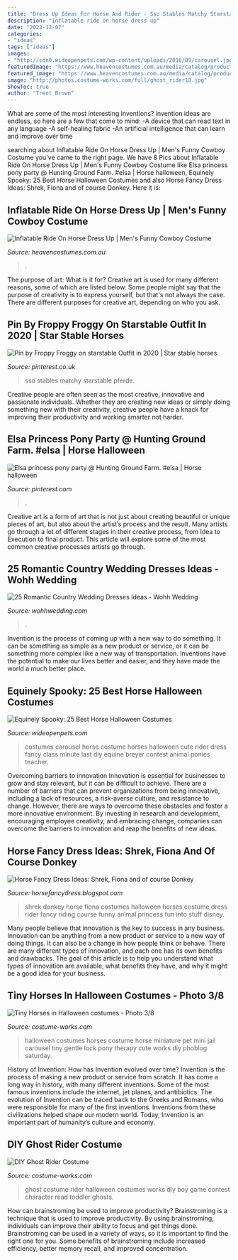 ```yaml
---
title: "Dress Up Ideas For Horse And Rider - Sso Stables Matchy Starstable Pferde"
description: "Inflatable ride on horse dress up"
date: "2022-12-07"
categories:
- "ideas"
tags: ["ideas"]
images:
- "http://cdn0.wideopenpets.com/wp-content/uploads/2016/09/carousel.jpg"
featuredImage: "https://www.heavencostumes.com.au/media/catalog/product/cache/3ca7c4de79fd9294a778cbfdebc9dde4/s/m/smf-34514-ride-em-cowboy-inflatable-ride-on-horse-fancy-dress-costume-side-image.jpg"
featured_image: "https://www.heavencostumes.com.au/media/catalog/product/cache/3ca7c4de79fd9294a778cbfdebc9dde4/s/m/smf-34514-ride-em-cowboy-inflatable-ride-on-horse-fancy-dress-costume-side-image.jpg"
image: "http://photos.costume-works.com/full/ghost_rider18.jpg"
ShowToc: true
author: "Trent Brown"
---
```



What are some of the most interesting inventions?
invention ideas are endless, so here are a few that come to mind: 
-A device that can read text in any language 
-A self-healing fabric 
-An artificial intelligence that can learn and improve over time

	

		
searching about Inflatable Ride On Horse Dress Up | Men&#039;s Funny Cowboy Costume you've came to the right page. We have 8 Pics about Inflatable Ride On Horse Dress Up | Men&#039;s Funny Cowboy Costume like Elsa princess pony party @ Hunting Ground Farm. #elsa | Horse halloween, Equinely Spooky: 25 Best Horse Halloween Costumes and also Horse Fancy Dress Ideas: Shrek, Fiona and of course Donkey. Here it is:
		
    
## Inflatable Ride On Horse Dress Up | Men&#039;s Funny Cowboy Costume

<img loading=lazy src="https://www.heavencostumes.com.au/media/catalog/product/cache/3ca7c4de79fd9294a778cbfdebc9dde4/s/m/smf-34514-ride-em-cowboy-inflatable-ride-on-horse-fancy-dress-costume-side-image.jpg" onerror="this.onerror=null;this.src='https://tse4.mm.bing.net/th?id=OIP.BSzDF1Fm6DNhXF9l5oJMYQHaLi&amp;pid=15.1';" alt="Inflatable Ride On Horse Dress Up | Men&#039;s Funny Cowboy Costume">

_Source: heavencostumes.com.au_

>. 

	

The purpose of art: What is it for?
Creative art is used for many different reasons, some of which are listed below. Some people might say that the purpose of creativity is to express yourself, but that's not always the case. There are different purposes for creative art, depending on who you ask.

    
## Pin By Froppy Froggy On Starstable Outfit In 2020 | Star Stable Horses

<img loading=lazy src="https://i.pinimg.com/736x/7c/be/d9/7cbed9be65f388e6dfdf5ec060df53a2.jpg" onerror="this.onerror=null;this.src='https://tse2.mm.bing.net/th?id=OIP.hxPUz7LLJ1Y9L_rreup-5QHaHa&amp;pid=15.1';" alt="Pin by Froppy Froggy on starstable Outfit in 2020 | Star stable horses">

_Source: pinterest.co.uk_

>sso stables matchy starstable pferde. 

	

Creative people are often seen as the most creative, innovative and passionate individuals. Whether they are creating new ideas or simply doing something new with their creativity, creative people have a knack for improving their productivity and working smarter not harder.

    
## Elsa Princess Pony Party @ Hunting Ground Farm. #elsa | Horse Halloween

<img loading=lazy src="https://i.pinimg.com/originals/20/e9/3e/20e93e31bfa56e5e001415048a0ca9e3.jpg" onerror="this.onerror=null;this.src='https://tse3.mm.bing.net/th?id=OIP.ip83ezp-tOGMfuqYNLwwBAHaJ7&amp;pid=15.1';" alt="Elsa princess pony party @ Hunting Ground Farm. #elsa | Horse halloween">

_Source: pinterest.com_

>. 

	

Creative art is a form of art that is not just about creating beautiful or unique pieces of art, but also about the artist’s process and the result. Many artists go through a lot of different stages in their creative process, from Idea to Execution to final product. This article will explore some of the most common creative processes artists go through.

    
## 25 Romantic Country Wedding Dresses Ideas - Wohh Wedding

<img loading=lazy src="http://wohhwedding.com/wp-content/uploads/2016/04/Short-Country-Wedding-Dresses.jpg" onerror="this.onerror=null;this.src='https://tse4.mm.bing.net/th?id=OIP.31gtPST9vF37J8e6_Ab5qgHaLh&amp;pid=15.1';" alt="25 Romantic Country Wedding Dresses Ideas - Wohh Wedding">

_Source: wohhwedding.com_

>. 

	

Invention is the process of coming up with a new way to do something. It can be something as simple as a new product or service, or it can be something more complex like a new way of transportation. Inventions have the potential to make our lives better and easier, and they have made the world a much better place.

    
## Equinely Spooky: 25 Best Horse Halloween Costumes

<img loading=lazy src="http://cdn0.wideopenpets.com/wp-content/uploads/2016/09/carousel.jpg" onerror="this.onerror=null;this.src='https://tse2.mm.bing.net/th?id=OIP.vFo8H58_pCexhF0bpB3BrwHaMU&amp;pid=15.1';" alt="Equinely Spooky: 25 Best Horse Halloween Costumes">

_Source: wideopenpets.com_

>costumes carousel horse costume horses halloween cute rider dress fancy class minute last diy equine breyer contest animal ponies teacher. 

	

Overcoming barriers to innovation
Innovation is essential for businesses to grow and stay relevant, but it can be difficult to achieve. There are a number of barriers that can prevent organizations from being innovative, including a lack of resources, a risk-averse culture, and resistance to change.
However, there are ways to overcome these obstacles and foster a more innovative environment. By investing in research and development, encouraging employee creativity, and embracing change, companies can overcome the barriers to innovation and reap the benefits of new ideas.

    
## Horse Fancy Dress Ideas: Shrek, Fiona And Of Course Donkey

<img loading=lazy src="http://4.bp.blogspot.com/_V3L-Wr9YRP0/SmN_-kIkmFI/AAAAAAAAACM/4fMrbxTH1qk/w1200-h630-p-k-no-nu/Shrek+Fiona+Donkey.jpg" onerror="this.onerror=null;this.src='https://tse2.mm.bing.net/th?id=OIP.ABTYzAvezOKhQkAkVZxqGQEgDY&amp;pid=15.1';" alt="Horse Fancy Dress Ideas: Shrek, Fiona and of course Donkey">

_Source: horsefancydress.blogspot.com_

>shrek donkey horse fiona costumes halloween horses costume dress rider fancy riding course funny animal princess fun into stuff disney. 

	

Many people believe that innovation is the key to success in any business. Innovation can be anything from a new product or service to a new way of doing things. It can also be a change in how people think or behave. There are many different types of innovation, and each one has its own benefits and drawbacks. The goal of this article is to help you understand what types of innovation are available, what benefits they have, and why it might be a good idea for your business.

    
## Tiny Horses In Halloween Costumes - Photo 3/8

<img loading=lazy src="http://photos.costume-works.com/full/costume_2.jpg" onerror="this.onerror=null;this.src='https://tse2.mm.bing.net/th?id=OIP.jAVE0_IWjCgJkdXkQHv5qAHaJl&amp;pid=15.1';" alt="Tiny Horses in Halloween costumes - Photo 3/8">

_Source: costume-works.com_

>halloween costumes horses costume horse miniature pet mini jail carousel tiny gentle lock pony therapy cute works diy phoblog saturday. 

	

History of Invention: How has Invention evolved over time?
Invention is the process of making a new product or service from scratch. It has come a long way in history, with many different inventions. Some of the most famous inventions include the internet, jet planes, and antibiotics. The evolution of Invention can be traced back to the Greeks and Romans, who were responsible for many of the first inventions. Inventions from these civilizations helped shape our modern world. Today, Invention is an important part of humanity’s culture and economy.

    
## DIY Ghost Rider Costume

<img loading=lazy src="http://photos.costume-works.com/full/ghost_rider18.jpg" onerror="this.onerror=null;this.src='https://tse2.mm.bing.net/th?id=OIP.sXrKI3aA5e6TFMgOZFCydAHaJ3&amp;pid=15.1';" alt="DIY Ghost Rider Costume">

_Source: costume-works.com_

>ghost costume rider halloween costumes works diy boy game contest character read toddler ghosts. 

	

How can brainstroming be used to improve productivity?
Brainstroming is a technique that is used to improve productivity. By using brainstroming, individuals can improve their ability to focus and get things done. Brainstroming can be used in a variety of ways, so it is important to find the right one for you. Some benefits of brainstroming include increased efficiency, better memory recall, and improved concentration.


